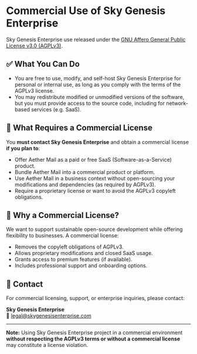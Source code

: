 # Commercial Use of Sky Genesis Enterprise

Sky Genesis Enterprise use released under the [GNU Affero General Public License v3.0 (AGPLv3)](https://www.gnu.org/licenses/agpl-3.0.html).

## ✅ What You Can Do

- You are free to use, modify, and self-host Sky Genesis Enterprise for personal or internal use, as long as you comply with the terms of the AGPLv3 license.
- You may redistribute modified or unmodified versions of the software, but you must provide access to the source code, including for network-based services (e.g. SaaS).

## 🚫 What Requires a Commercial License

You **must contact Sky Genesis Enterprise** and obtain a commercial license **if you plan to**:

- Offer Aether Mail as a paid or free SaaS (Software-as-a-Service) product.
- Bundle Aether Mail into a commercial product or platform.
- Use Aether Mail in a business context without open-sourcing your modifications and dependencies (as required by AGPLv3).
- Require a proprietary license or want to avoid the AGPLv3 copyleft obligations.

## 🧾 Why a Commercial License?

We want to support sustainable open-source development while offering flexibility to businesses. A commercial license:

- Removes the copyleft obligations of AGPLv3.
- Allows proprietary modifications and closed SaaS usage.
- Grants access to premium features (if available).
- Includes professional support and onboarding options.

## 📩 Contact

For commercial licensing, support, or enterprise inquiries, please contact:

**Sky Genesis Enterprise**  
📧 legal@skygenesisenterprise.com

---

**Note:** Using Sky Genesis Enterprise project in a commercial environment **without respecting the AGPLv3 terms or without a commercial license** may constitute a license violation.
